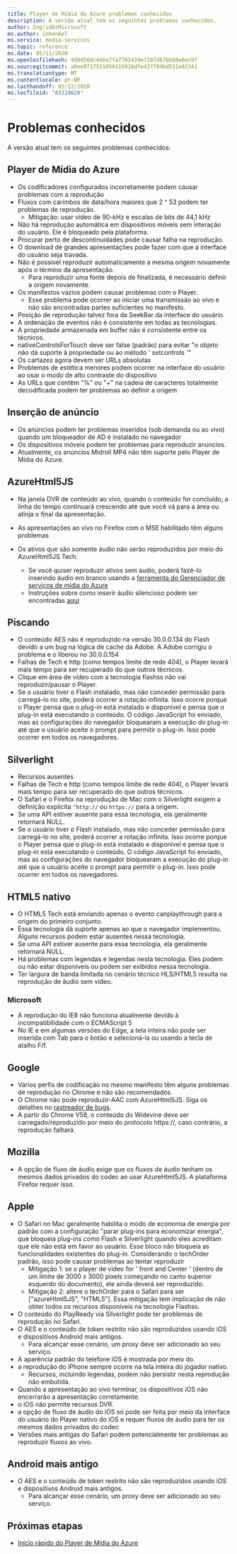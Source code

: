 ```yaml
---
title: Player de Mídia do Azure problemas conhecidos
description: A versão atual tem os seguintes problemas conhecidos.
author: IngridAtMicrosoft
ms.author: inhenkel
ms.service: media-services
ms.topic: reference
ms.date: 05/11/2020
ms.openlocfilehash: 4d0d56dc4d6e7fa7765439e7387d67bb80a6ec9f
ms.sourcegitcommit: a8ee9717531050115916dfe427f84bd531a92341
ms.translationtype: MT
ms.contentlocale: pt-BR
ms.lasthandoff: 05/12/2020
ms.locfileid: "83124628"
---
```

# <a name="known-issues"></a>Problemas conhecidos #

A versão atual tem os seguintes problemas conhecidos:

## <a name="azure-media-player"></a>Player de Mídia do Azure ##

- Os codificadores configurados incorretamente podem causar problemas com a reprodução
- Fluxos com carimbos de data/hora maiores que 2 ^ 53 podem ter problemas de reprodução.
  - Mitigação: usar vídeo de 90-kHz e escalas de bits de 44,1 kHz
- Não há reprodução automática em dispositivos móveis sem interação do usuário. Ele é bloqueado pela plataforma.
- Procurar perto de descontinuidades pode causar falha na reprodução.
- O download de grandes apresentações pode fazer com que a interface do usuário seja travada.
- Não é possível reproduzir automaticamente a mesma origem novamente após o término da apresentação.
  - Para reproduzir uma fonte depois de finalizada, é necessário definir a origem novamente.
- Os manifestos vazios podem causar problemas com o Player.
  - Esse problema pode ocorrer ao iniciar uma transmissão ao vivo e não são encontradas partes suficientes no manifesto.
- Posição de reprodução talvez fora da SeekBar da interface do usuário.
- A ordenação de eventos não é consistente em todas as tecnologias.
- A propriedade armazenada em buffer não é consistente entre os técnicos.
- nativeControlsForTouch deve ser false (padrão) para evitar "o objeto não dá suporte à propriedade ou ao método ' setcontrols '"
- Os cartazes agora devem ser URLs absolutas
- Problemas de estética menores podem ocorrer na interface do usuário ao usar o modo de alto contraste do dispositivo
- As URLs que contêm "%" ou "+" na cadeia de caracteres totalmente decodificada podem ter problemas ao definir a origem

## <a name="ad-insertion"></a>Inserção de anúncio ##

- Os anúncios podem ter problemas inseridos (sob demanda ou ao vivo) quando um bloqueador de AD é instalado no navegador
- Os dispositivos móveis podem ter problemas para reproduzir anúncios.
- Atualmente, os anúncios Midroll MP4 não têm suporte pelo Player de Mídia do Azure.

## <a name="azurehtml5js"></a>AzureHtml5JS ##

- Na janela DVR de conteúdo ao vivo, quando o conteúdo for concluído, a linha do tempo continuará crescendo até que você vá para a área ou atinja o final da apresentação.
- As apresentações ao vivo no Firefox com o MSE habilitado têm alguns problemas

- Os ativos que são somente áudio não serão reproduzidos por meio do AzureHtml5JS Tech.
  - Se você quiser reproduzir ativos sem áudio, poderá fazê-lo inserindo áudio em branco usando a [ferramenta do Gerenciador de serviços de mídia do Azure](https://aka.ms/amse)
  - Instruções sobre como inserir áudio silencioso podem ser encontradas [aqui](https://azure.microsoft.com/documentation/articles/media-services-advanced-encoding-with-mes/#silent_audio)

## <a name="flash"></a>Piscando ##

- O conteúdo AES não é reproduzido na versão 30.0.0.134 do Flash devido a um bug na lógica de cache da Adobe. A Adobe corrigiu o problema e o liberou no 30.0.0.154
- Falhas de Tech e http (como tempos limite de rede 404), o Player levará mais tempo para ser recuperado do que outros técnicos.
- Clique em área de vídeo com a tecnologia flashss não vai reproduzir/pausar o Player.
- Se o usuário tiver o Flash instalado, mas não conceder permissão para carregá-lo no site, poderá ocorrer a rotação infinita. Isso ocorre porque o Player pensa que o plug-in está instalado e disponível e pensa que o plug-in está executando o conteúdo. O código JavaScript foi enviado, mas as configurações do navegador bloquearam a execução do plug-in até que o usuário aceite o prompt para permitir o plug-in. Isso pode ocorrer em todos os navegadores.  

## <a name="silverlight"></a>Silverlight ##

- Recursos ausentes
- Falhas de Tech e http (como tempos limite de rede 404), o Player levará mais tempo para ser recuperado do que outros técnicos.
- O Safari e o Firefox na reprodução de Mac com o Silverlight exigem a definição explícita `"http://` ou `https://` para a origem.
- Se uma API estiver ausente para essa tecnologia, ela geralmente retornará NULL.
- Se o usuário tiver o Flash instalado, mas não conceder permissão para carregá-lo no site, poderá ocorrer a rotação infinita. Isso ocorre porque o Player pensa que o plug-in está instalado e disponível e pensa que o plug-in está executando o conteúdo. O código JavaScript foi enviado, mas as configurações do navegador bloquearam a execução do plug-in até que o usuário aceite o prompt para permitir o plug-in. Isso pode ocorrer em todos os navegadores.  

## <a name="native-html5"></a>HTML5 nativo ##

- O HTML5 Tech está enviando apenas o evento canplaythrough para a origem do primeiro conjunto.
- Essa tecnologia dá suporte apenas ao que o navegador implementou.  Alguns recursos podem estar ausentes nessa tecnologia.  
- Se uma API estiver ausente para essa tecnologia, ela geralmente retornará NULL.
- Há problemas com legendas e legendas nesta tecnologia. Eles podem ou não estar disponíveis ou podem ser exibidos nessa tecnologia.
- Ter largura de banda limitada no cenário técnico HLS/HTML5 resulta na reprodução de áudio sem vídeo.

### <a name="microsoft"></a>Microsoft ###

- A reprodução do IE8 não funciona atualmente devido à incompatibilidade com o ECMAScript 5
- No IE e em algumas versões do Edge, a tela inteira não pode ser inserida com Tab para o botão e selecioná-la ou usando a tecla de atalho F/f.

## <a name="google"></a>Google ##

- Vários perfis de codificação no mesmo manifesto têm alguns problemas de reprodução no Chrome e não são recomendados.
- O Chrome não pode reproduzir-AAC com AzureHtml5JS. Siga os detalhes no [rastreador de bugs](https://bugs.chromium.org/p/chromium/issues/detail?id=534301).
- A partir do Chrome V58, o conteúdo do Widevine deve ser carregado/reproduzido por meio do protocolo https://, caso contrário, a reprodução falhará.

## <a name="mozilla"></a>Mozilla ##

- A opção de fluxo de áudio exige que os fluxos de áudio tenham os mesmos dados privados do codec ao usar AzureHtml5JS. A plataforma Firefox requer isso.

## <a name="apple"></a>Apple ##

- O Safari no Mac geralmente habilita o modo de economia de energia por padrão com a configuração "parar plug-ins para economizar energia", que bloqueia plug-ins como Flash e Silverlight quando eles acreditam que ele não está em favor ao usuário. Esse bloco não bloqueia as funcionalidades existentes do plug-in. Considerando o techOrder padrão, isso pode causar problemas ao tentar reproduzir
  - Mitigação 1: se o player de vídeo for ' front and Center ' (dentro de um limite de 3000 x 3000 pixels começando no canto superior esquerdo do documento), ele ainda deverá ser reproduzido.
  - Mitigação 2: altere o techOrder para o Safari para ser ["azureHtml5JS", "HTML5"]. Essa mitigação tem implicação de não obter todos os recursos disponíveis na tecnologia Flashss.
- O conteúdo do PlayReady via Silverlight pode ter problemas de reprodução no Safari.
- O AES e o conteúdo de token restrito não são reproduzidos usando iOS e dispositivos Android mais antigos.
  - Para alcançar esse cenário, um proxy deve ser adicionado ao seu serviço.
- A aparência padrão do telefone iOS é mostrada por meio do.
- a reprodução do iPhone sempre ocorre na tela inteira do jogador nativo.
  - Recursos, incluindo legendas, podem não persistir nesta reprodução não embutida.
- Quando a apresentação ao vivo terminar, os dispositivos iOS não encerrarão a apresentação corretamente.
- o iOS não permite recursos DVR.
- a opção de fluxo de áudio do iOS só pode ser feita por meio da interface do usuário do Player nativo do iOS e requer fluxos de áudio para ter os mesmos dados privados do codec
- Versões mais antigas do Safari podem potencialmente ter problemas ao reproduzir fluxos ao vivo.

## <a name="older-android"></a>Android mais antigo ##

- O AES e o conteúdo de token restrito não são reproduzidos usando iOS e dispositivos Android mais antigos.
  - Para alcançar esse cenário, um proxy deve ser adicionado ao seu serviço.

## <a name="next-steps"></a>Próximas etapas ##

- [Início rápido do Player de Mídia do Azure](azure-media-player-quickstart.md)